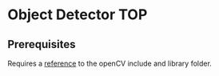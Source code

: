 # Object Detector TOP

## Prerequisites
Requires a [reference](https://github.com/TouchDesigner/CustomOperatorSamples#referencing-opencv-libraries) to the openCV include and library folder.
